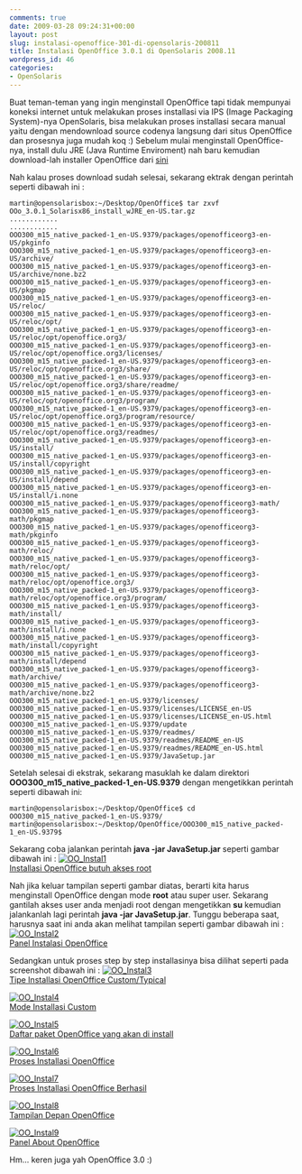 ```yaml
---
comments: true
date: 2009-03-28 09:24:31+00:00
layout: post
slug: instalasi-openoffice-301-di-opensolaris-200811
title: Instalasi OpenOffice 3.0.1 di OpenSolaris 2008.11
wordpress_id: 46
categories:
- OpenSolaris
---
```


Buat teman-teman yang ingin menginstall OpenOffice tapi tidak mempunyai koneksi internet untuk melakukan proses installasi via IPS (Image Packaging System)-nya OpenSolaris, bisa melakukan proses installasi secara manual yaitu dengan mendownload source codenya langsung dari situs OpenOffice dan prosesnya juga mudah koq :) Sebelum mulai menginstall OpenOffice-nya, install dulu JRE (Java Runtime Enviroment) nah baru kemudian download-lah installer OpenOffice dari [sini](http://download.openoffice.org/other.html#en-US)

Nah kalau proses download sudah selesai, sekarang ektrak dengan perintah seperti dibawah ini :

    
    
    martin@opensolarisbox:~/Desktop/OpenOffice$ tar zxvf OOo_3.0.1_Solarisx86_install_wJRE_en-US.tar.gz
    ............
    ............
    OOO300_m15_native_packed-1_en-US.9379/packages/openofficeorg3-en-US/pkginfo
    OOO300_m15_native_packed-1_en-US.9379/packages/openofficeorg3-en-US/archive/
    OOO300_m15_native_packed-1_en-US.9379/packages/openofficeorg3-en-US/archive/none.bz2
    OOO300_m15_native_packed-1_en-US.9379/packages/openofficeorg3-en-US/pkgmap
    OOO300_m15_native_packed-1_en-US.9379/packages/openofficeorg3-en-US/reloc/
    OOO300_m15_native_packed-1_en-US.9379/packages/openofficeorg3-en-US/reloc/opt/
    OOO300_m15_native_packed-1_en-US.9379/packages/openofficeorg3-en-US/reloc/opt/openoffice.org3/
    OOO300_m15_native_packed-1_en-US.9379/packages/openofficeorg3-en-US/reloc/opt/openoffice.org3/licenses/
    OOO300_m15_native_packed-1_en-US.9379/packages/openofficeorg3-en-US/reloc/opt/openoffice.org3/share/
    OOO300_m15_native_packed-1_en-US.9379/packages/openofficeorg3-en-US/reloc/opt/openoffice.org3/share/readme/
    OOO300_m15_native_packed-1_en-US.9379/packages/openofficeorg3-en-US/reloc/opt/openoffice.org3/program/
    OOO300_m15_native_packed-1_en-US.9379/packages/openofficeorg3-en-US/reloc/opt/openoffice.org3/program/resource/
    OOO300_m15_native_packed-1_en-US.9379/packages/openofficeorg3-en-US/reloc/opt/openoffice.org3/readmes/
    OOO300_m15_native_packed-1_en-US.9379/packages/openofficeorg3-en-US/install/
    OOO300_m15_native_packed-1_en-US.9379/packages/openofficeorg3-en-US/install/copyright
    OOO300_m15_native_packed-1_en-US.9379/packages/openofficeorg3-en-US/install/depend
    OOO300_m15_native_packed-1_en-US.9379/packages/openofficeorg3-en-US/install/i.none
    OOO300_m15_native_packed-1_en-US.9379/packages/openofficeorg3-math/
    OOO300_m15_native_packed-1_en-US.9379/packages/openofficeorg3-math/pkgmap
    OOO300_m15_native_packed-1_en-US.9379/packages/openofficeorg3-math/pkginfo
    OOO300_m15_native_packed-1_en-US.9379/packages/openofficeorg3-math/reloc/
    OOO300_m15_native_packed-1_en-US.9379/packages/openofficeorg3-math/reloc/opt/
    OOO300_m15_native_packed-1_en-US.9379/packages/openofficeorg3-math/reloc/opt/openoffice.org3/
    OOO300_m15_native_packed-1_en-US.9379/packages/openofficeorg3-math/reloc/opt/openoffice.org3/program/
    OOO300_m15_native_packed-1_en-US.9379/packages/openofficeorg3-math/install/
    OOO300_m15_native_packed-1_en-US.9379/packages/openofficeorg3-math/install/i.none
    OOO300_m15_native_packed-1_en-US.9379/packages/openofficeorg3-math/install/copyright
    OOO300_m15_native_packed-1_en-US.9379/packages/openofficeorg3-math/install/depend
    OOO300_m15_native_packed-1_en-US.9379/packages/openofficeorg3-math/archive/
    OOO300_m15_native_packed-1_en-US.9379/packages/openofficeorg3-math/archive/none.bz2
    OOO300_m15_native_packed-1_en-US.9379/licenses/
    OOO300_m15_native_packed-1_en-US.9379/licenses/LICENSE_en-US
    OOO300_m15_native_packed-1_en-US.9379/licenses/LICENSE_en-US.html
    OOO300_m15_native_packed-1_en-US.9379/update
    OOO300_m15_native_packed-1_en-US.9379/readmes/
    OOO300_m15_native_packed-1_en-US.9379/readmes/README_en-US
    OOO300_m15_native_packed-1_en-US.9379/readmes/README_en-US.html
    OOO300_m15_native_packed-1_en-US.9379/JavaSetup.jar
    


<!-- more -->
Setelah selesai di ekstrak, sekarang masuklah ke dalam direktori **OOO300_m15_native_packed-1_en-US.9379** dengan mengetikkan perintah seperti dibawah ini:

    
    
    martin@opensolarisbox:~/Desktop/OpenOffice$ cd OOO300_m15_native_packed-1_en-US.9379/
    martin@opensolarisbox:~/Desktop/OpenOffice/OOO300_m15_native_packed-1_en-US.9379$
    



Sekarang coba jalankan perintah **java -jar JavaSetup.jar** seperti gambar dibawah ini :
[![OO_Instal1](http://farm4.static.flickr.com/3122/3391074977_5680538855.jpg)  
Installasi OpenOffice butuh akses root](http://www.flickr.com/photos/10243554@N02/3391074977/)

Nah jika keluar tampilan seperti gambar diatas, berarti kita harus menginstall OpenOffice dengan mode **root** atau super user. Sekarang gantilah akses user anda menjadi root dengan mengetikkan **su** kemudian jalankanlah lagi perintah **java -jar JavaSetup.jar**. Tunggu beberapa saat, harusnya saat ini anda akan melihat tampilan seperti gambar dibawah ini :
[![OO_Instal2](http://farm4.static.flickr.com/3460/3391890666_c0de3d16c6.jpg)  
Panel Instalasi OpenOffice](http://www.flickr.com/photos/10243554@N02/3391890666/)

Sedangkan untuk proses step by step installasinya bisa dilihat seperti pada screenshot dibawah ini :
[![OO_Instal3](http://farm4.static.flickr.com/3248/3391890668_471944991e.jpg)  
Tipe Installasi OpenOffice Custom/Typical](http://www.flickr.com/photos/10243554@N02/3391890668/)

[![OO_Instal4](http://farm4.static.flickr.com/3539/3391890680_37bd29ff3f.jpg)  
Mode Installasi Custom](http://www.flickr.com/photos/10243554@N02/3391890680/)

[![OO_Instal5](http://farm4.static.flickr.com/3645/3391890682_437fc4769c.jpg)  
Daftar paket OpenOffice yang akan di install](http://www.flickr.com/photos/10243554@N02/3391890682/)

[![OO_Instal6](http://farm4.static.flickr.com/3643/3391890686_4bee002a26.jpg)  
Proses Installasi OpenOffice](http://www.flickr.com/photos/10243554@N02/3391890686/)

[![OO_Instal7](http://farm4.static.flickr.com/3576/3391890688_899cdb3669.jpg)  
Proses Installasi OpenOffice Berhasil](http://www.flickr.com/photos/10243554@N02/3391890688/)

[![OO_Instal8](http://farm4.static.flickr.com/3548/3391897874_6d19181a57.jpg)  
Tampilan Depan OpenOffice ](http://www.flickr.com/photos/10243554@N02/3391897874/)

[![OO_Instal9](http://farm4.static.flickr.com/3623/3391897876_96b57ebe32.jpg)  
Panel About OpenOffice](http://www.flickr.com/photos/10243554@N02/3391897876/)

Hm... keren juga yah OpenOffice 3.0 :)

